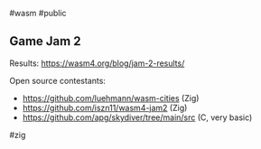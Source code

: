 #wasm #public 

## Game Jam 2

Results: https://wasm4.org/blog/jam-2-results/

Open source contestants:

- https://github.com/luehmann/wasm-cities (Zig)
- https://github.com/iszn11/wasm4-jam2 (Zig)
- https://github.com/apg/skydiver/tree/main/src (C, very basic)

<!-- Keywords -->
#zig
<!-- /Keywords -->
